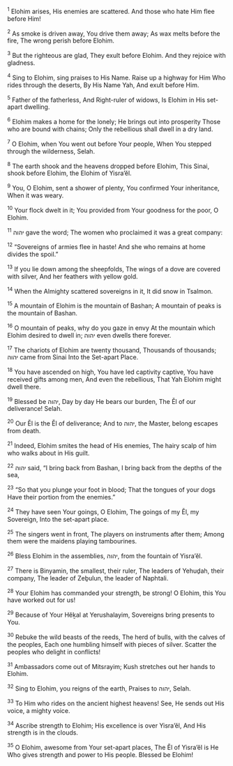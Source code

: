 <sup>1</sup> Elohim arises, His enemies are scattered. And those who hate Him flee before Him!

<sup>2</sup> As smoke is driven away, You drive them away; As wax melts before the fire, The wrong perish before Elohim.

<sup>3</sup> But the righteous are glad, They exult before Elohim. And they rejoice with gladness.

<sup>4</sup> Sing to Elohim, sing praises to His Name. Raise up a highway for Him Who rides through the deserts, By His Name Yah, And exult before Him.

<sup>5</sup> Father of the fatherless, And Right-ruler of widows, Is Elohim in His set-apart dwelling.

<sup>6</sup> Elohim makes a home for the lonely; He brings out into prosperity Those who are bound with chains; Only the rebellious shall dwell in a dry land.

<sup>7</sup> O Elohim, when You went out before Your people, When You stepped through the wilderness, Selah.

<sup>8</sup> The earth shook and the heavens dropped before Elohim, This Sinai, shook before Elohim, the Elohim of Yisra’ĕl.

<sup>9</sup> You, O Elohim, sent a shower of plenty, You confirmed Your inheritance, When it was weary.

<sup>10</sup> Your flock dwelt in it; You provided from Your goodness for the poor, O Elohim.

<sup>11</sup> יהוה gave the word; The women who proclaimed it was a great company:

<sup>12</sup> “Sovereigns of armies flee in haste! And she who remains at home divides the spoil.”

<sup>13</sup> If you lie down among the sheepfolds, The wings of a dove are covered with silver, And her feathers with yellow gold.

<sup>14</sup> When the Almighty scattered sovereigns in it, It did snow in Tsalmon.

<sup>15</sup> A mountain of Elohim is the mountain of Bashan; A mountain of peaks is the mountain of Bashan.

<sup>16</sup> O mountain of peaks, why do you gaze in envy At the mountain which Elohim desired to dwell in; יהוה even dwells there forever.

<sup>17</sup> The chariots of Elohim are twenty thousand, Thousands of thousands; יהוה came from Sinai Into the Set-apart Place.

<sup>18</sup> You have ascended on high, You have led captivity captive, You have received gifts among men, And even the rebellious, That Yah Elohim might dwell there.

<sup>19</sup> Blessed be יהוה, Day by day He bears our burden, The Ĕl of our deliverance! Selah.

<sup>20</sup> Our Ĕl is the Ĕl of deliverance; And to יהוה, the Master, belong escapes from death.

<sup>21</sup> Indeed, Elohim smites the head of His enemies, The hairy scalp of him who walks about in His guilt.

<sup>22</sup> יהוה said, “I bring back from Bashan, I bring back from the depths of the sea,

<sup>23</sup> “So that you plunge your foot in blood; That the tongues of your dogs Have their portion from the enemies.”

<sup>24</sup> They have seen Your goings, O Elohim, The goings of my Ĕl, my Sovereign, Into the set-apart place.

<sup>25</sup> The singers went in front, The players on instruments after them; Among them were the maidens playing tambourines.

<sup>26</sup> Bless Elohim in the assemblies, יהוה, from the fountain of Yisra’ĕl.

<sup>27</sup> There is Binyamin, the smallest, their ruler, The leaders of Yehuḏah, their company, The leader of Zeḇulun, the leader of Naphtali.

<sup>28</sup> Your Elohim has commanded your strength, be strong! O Elohim, this You have worked out for us!

<sup>29</sup> Because of Your Hĕḵal at Yerushalayim, Sovereigns bring presents to You.

<sup>30</sup> Rebuke the wild beasts of the reeds, The herd of bulls, with the calves of the peoples, Each one humbling himself with pieces of silver. Scatter the peoples who delight in conflicts!

<sup>31</sup> Ambassadors come out of Mitsrayim; Kush stretches out her hands to Elohim.

<sup>32</sup> Sing to Elohim, you reigns of the earth, Praises to יהוה, Selah.

<sup>33</sup> To Him who rides on the ancient highest heavens! See, He sends out His voice, a mighty voice.

<sup>34</sup> Ascribe strength to Elohim; His excellence is over Yisra’ĕl, And His strength is in the clouds.

<sup>35</sup> O Elohim, awesome from Your set-apart places, The Ĕl of Yisra’ĕl is He Who gives strength and power to His people. Blessed be Elohim!

